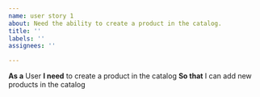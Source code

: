 ```yaml
---
name: user story 1
about: Need the ability to create a product in the catalog.
title: ''
labels: ''
assignees: ''

---
```


**As a** User
 **I need**  to create a product in the catalog 
 **So that** I can add new products in the catalog
